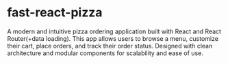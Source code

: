 # fast-react-pizza
A modern and intuitive pizza ordering application built with React and React Router(+data loading). This app allows users to browse a menu, customize their cart, place orders, and track their order status. Designed with clean architecture and modular components for scalability and ease of use.
